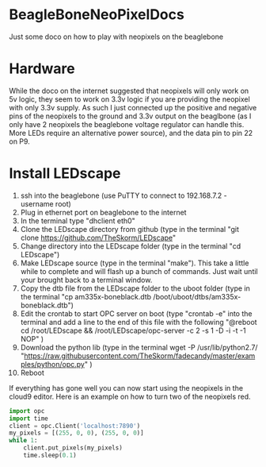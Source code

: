 BeagleBoneNeoPixelDocs
======================

Just some doco on how to play with neopixels on the beaglebone


Hardware
========

While the doco on the internet suggested that neopixels will only work on 5v logic, they seem to work on 3.3v logic if you are providing the neopixel with only 3.3v supply. As such I just connected up the positive and negative pins of the neopixels to the ground and 3.3v output on the beaglbone (as I only have 2 neopixels the beaglebone voltage regulator can handle this. More LEDs require an alternative power source), and the data pin to pin 22 on P9.

Install LEDscape
================

1. ssh into the beaglebone (use PuTTY to connect to 192.168.7.2 - username root)
1. Plug in ethernet port on beaglebone to the internet
1. In the terminal type "dhclient eth0"
1. Clone the LEDscape directory from github (type in the terminal "git clone https://github.com/TheSkorm/LEDscape"
1. Change directory into the LEDscape folder (type in the terminal "cd LEDscape")
1. Make LEDscape source (type in the terminal "make"). This take a little while to complete and will flash up a bunch of commands. Just wait until your brought back to a terminal window.
1. Copy the dtb file from the LEDscape folder to the uboot folder (type in the terminal "cp am335x-boneblack.dtb /boot/uboot/dtbs/am335x-boneblack.dtb")
1. Edit the crontab to start OPC server on boot (type "crontab -e" into the terminal and add a line to the end of this file with the following "@reboot cd /root/LEDscape && /root/LEDscape/opc-server -c 2 -s 1 -D -i -t -1 NOP" )
1. Download the python lib (type in the terminal wget -P /usr/lib/python2.7/ "https://raw.githubusercontent.com/TheSkorm/fadecandy/master/examples/python/opc.py" )
1. Reboot

If everything has gone well you can now start using the neopixels in the cloud9 editor. Here is an example on how to turn two of the neopixels red.

```python
import opc
import time
client = opc.Client('localhost:7890')
my_pixels = [(255, 0, 0), (255, 0, 0)]
while 1:
    client.put_pixels(my_pixels)
    time.sleep(0.1)
```
